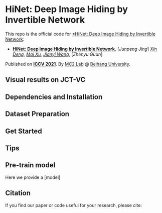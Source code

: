 # HiNet: Deep Image Hiding by Invertible Network
This repo is the official code for [*HiNet: Deep Image Hiding by Invertible Network]():

* [**HiNet: Deep Image Hiding by Invertible Network.**](https://link.springer.com/chapter/10.1007/978-3-030-58568-6_24)
[*Junpeng Jing*]
[*Xin Deng*](http://www.commsp.ee.ic.ac.uk/~xindeng/),
[*Mai Xu*](http://shi.buaa.edu.cn/MaiXu/zh_CN/index.htm),
[*Jianyi Wang*](http://buaamc2.net/html/Members/jianyiwang.html),
[*Zhenyu Guan*]

Published on [**ICCV 2021**](http://iccv2021.thecvf.com/home).
By [MC2 Lab](http://buaamc2.net/) @ [Beihang University](http://ev.buaa.edu.cn/).

## Visual results on JCT-VC

## Dependencies and Installation


## Dataset Preparation


## Get Started


## Tips


## Pre-train model
Here we provide a [model]


## Citation
If you find our paper or code useful for your research, please cite:
```

```
